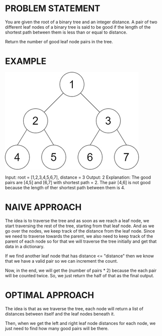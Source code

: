 # PROBLEM STATEMENT

You are given the root of a binary tree and an integer distance. A pair of two different leaf nodes of a binary tree is said to be good if the length of the shortest path between them is less than or equal to distance.

Return the number of good leaf node pairs in the tree.

# EXAMPLE

![alt text](image.png)

Input: root = [1,2,3,4,5,6,7], distance = 3
Output: 2
Explanation: The good pairs are [4,5] and [6,7] with shortest path = 2. The pair [4,6] is not good because the length of ther shortest path between them is 4.

# NAIVE APPROACH

The idea is to traverse the tree and as soon as we reach a leaf node, we start traversing the rest of the tree, starting from that leaf node. And as we go over the nodes, we keep track of the distance from the leaf node. Since we need to traverse towards the parent, we also need to keep track of the parent of each node so for that we will traverse the tree initially and get that data in a dictionary.

If we find another leaf node that has distance <= "distance" then we know that we have a valid pair so we can increment the count.

Now, in the end, we will get the (number of pairs * 2) because the each pair will be counted twice. So, we just return the half of that as the final output.

# OPTIMAL APPROACH

The idea is that as we traverse the tree, each node will return a list of distances between itself and the leaf nodes beneath it.

Then, when we get the left and right leaf node distances for each node, we just need to find how many good pairs will be there.